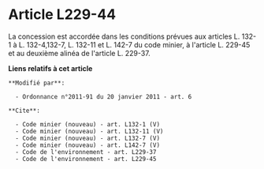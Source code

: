 # Article L229-44

La concession est accordée dans les conditions prévues aux articles L. 132-1 à L. 132-4,132-7, L. 132-11 et L. 142-7 du code
minier, à l'article L. 229-45 et au deuxième alinéa de l'article L. 229-37.

**Liens relatifs à cet article**

	**Modifié par**:

	  - Ordonnance n°2011-91 du 20 janvier 2011 - art. 6

	**Cite**:

	  - Code minier (nouveau) - art. L132-1 (V)
	  - Code minier (nouveau) - art. L132-11 (V)
	  - Code minier (nouveau) - art. L132-7 (V)
	  - Code minier (nouveau) - art. L142-7 (V)
	  - Code de l'environnement - art. L229-37
	  - Code de l'environnement - art. L229-45
